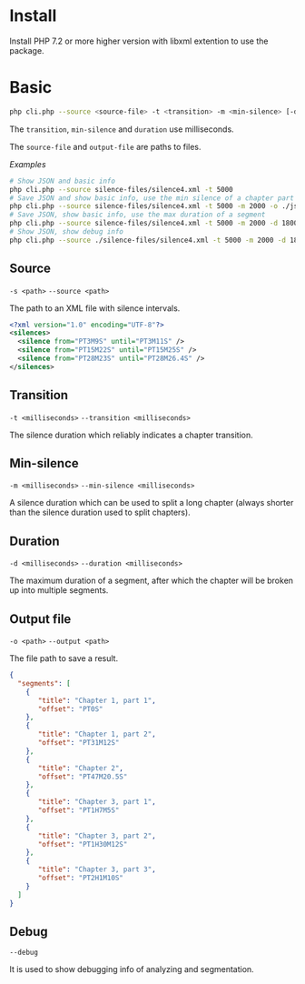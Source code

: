 # Install

Install PHP 7.2 or more higher version with libxml extention to use the package.

# Basic

```bash
php cli.php --source <source-file> -t <transition> -m <min-silence> [-d <duration>] [-o <output-file>] [--debug]
```

The `transition`, `min-silence` and `duration` use milliseconds.

The `source-file` and `output-file` are paths to files.

*Examples*

```bash
# Show JSON and basic info
php cli.php --source silence-files/silence4.xml -t 5000
# Save JSON and show basic info, use the min silence of a chapter part
php cli.php --source silence-files/silence4.xml -t 5000 -m 2000 -o ./json
# Save JSON, show basic info, use the max duration of a segment
php cli.php --source silence-files/silence4.xml -t 5000 -m 2000 -d 180000  --output ./json
# Show JSON, show debug info
php cli.php --source ./silence-files/silence4.xml -t 5000 -m 2000 -d 180000 --debug
```

## Source

`-s <path>`
`--source <path>`

The path to an XML file with silence intervals.

```xml
<?xml version="1.0" encoding="UTF-8"?>
<silences>
  <silence from="PT3M9S" until="PT3M11S" />
  <silence from="PT15M22S" until="PT15M25S" />
  <silence from="PT28M23S" until="PT28M26.4S" />
</silences>
```

## Transition

`-t <milliseconds>`
`--transition <milliseconds>`

The silence duration which reliably indicates a chapter transition.

## Min-silence

`-m <milliseconds>`
`--min-silence <milliseconds>`

A silence duration which can be used to split a long chapter (always shorter than the silence duration used to split chapters).

## Duration

`-d <milliseconds>`
`--duration <milliseconds>`

The maximum duration of a segment, after which the chapter will be broken up into multiple segments.

## Output file

`-o <path>`
`--output <path>`

The file path to save a result.

```json
{
  "segments": [
    {
       "title": "Chapter 1, part 1",
       "offset": "PT0S"
    },
    {
       "title": "Chapter 1, part 2",
       "offset": "PT31M12S"
    },
    {
       "title": "Chapter 2",
       "offset": "PT47M20.5S"
    },
    {
       "title": "Chapter 3, part 1",
       "offset": "PT1H7M5S"
    },
    {
       "title": "Chapter 3, part 2",
       "offset": "PT1H30M12S"
    },
    {
       "title": "Chapter 3, part 3",
       "offset": "PT2H1M10S"
    }
  ]
}
```

## Debug

`--debug`

It is used to show debugging info of analyzing and segmentation.

